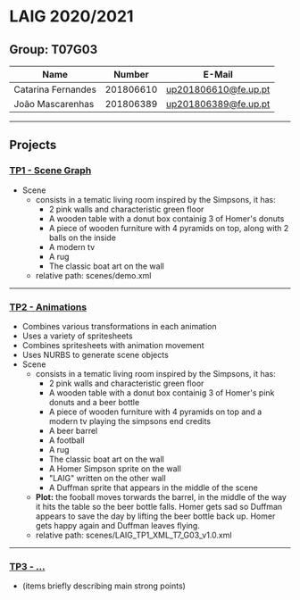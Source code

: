 # LAIG 2020/2021

## Group: T07G03

| Name               | Number    | E-Mail               |
| ------------------ | --------- | -------------------- |
| Catarina Fernandes | 201806610 | up201806610@fe.up.pt |
| João Mascarenhas   | 201806389 | up201806389@fe.up.pt |

----

## Projects

### [TP1 - Scene Graph](TP1)

- Scene
  - consists in a tematic living room inspired by the Simpsons, it has:
    - 2 pink walls and characteristic green floor
    - A wooden table with a donut box containig 3 of Homer's donuts
    - A piece of wooden furniture with 4 pyramids on top, along with 2 balls on the inside
    - A modern tv
    - A rug
    - The classic boat art on the wall
  - relative path: scenes/demo.xml

-----

### [TP2 - Animations](TP2)
- Combines various transformations in each animation
- Uses a variety of spritesheets
- Combines spritesheets with animation movement
- Uses NURBS to generate scene objects
- Scene
  - consists in a tematic living room inspired by the Simpsons, it has:
    - 2 pink walls and characteristic green floor
    - A wooden table with a donut box containig 3 of Homer's pink donuts and a beer bottle
    - A piece of wooden furniture with 4 pyramids on top and a modern tv playing the simpsons end credits
    - A beer barrel
    - A football
    - A rug
    - The classic boat art on the wall
    - A Homer Simpson sprite on the wall
    - "LAIG" written on the other wall
    - A Duffman sprite that appears in the middle of the scene
  - **Plot:** the fooball moves torwards the barrel, in the middle of the way it hits the table so the beer bottle falls. Homer gets sad so Duffman appears to save the day by lifting the beer bottle back up. Homer gets happy again and Duffman leaves flying.
  - relative path: scenes/LAIG_TP1_XML_T7_G03_v1.0.xml

----

### [TP3 - ...](TP3)
- (items briefly describing main strong points)

